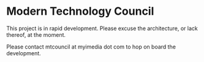 Modern Technology Council
=========================
This project is in rapid development. Please excuse the architecture, or lack thereof, at the moment.

Please contact mtcouncil at myimedia dot com to hop on board the development.
